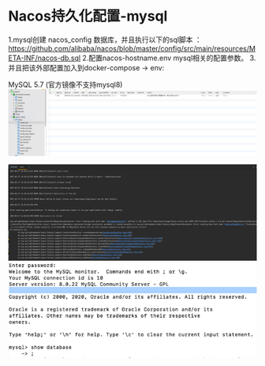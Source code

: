 # Nacos持久化配置-mysql

1.mysql创建 nacos_config 数据库，并且执行以下的sql脚本 ：https://github.com/alibaba/nacos/blob/master/config/src/main/resources/META-INF/nacos-db.sql
2.配置nacos-hostname.env mysql相关的配置参数。
3.并且把该外部配置加入到docker-compose ->  env:


MySQL 5.7 (官方镜像不支持mysql8)
![nacos-mysql持久化报错](images/nacos-mysql持久化问题-1.jpg)


![nacos-mysql持久化报错](images/nacos-mysql持久化报错-1.jpg)
![nacos-mysql持久化报错](images/nacos-mysql持久化报错-2.jpg)




